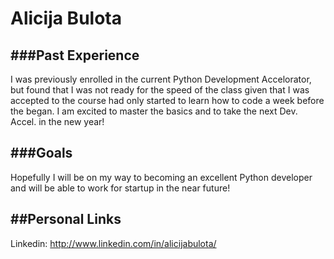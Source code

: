 Alicija Bulota
==============

###Past Experience
------------------
I was previously enrolled in the current Python Development 
Accelorator, but found that I was not ready for the speed of 
the class given that I was accepted to the course had only 
started to learn how to code a week before the began. I am 
excited to master the basics and to take the next Dev. 
Accel. in the new year!

###Goals 
--------
Hopefully I will be on my way to becoming an excellent Python
developer and will be able to work for startup in the near future!

##Personal Links
----------------
Linkedin: http://www.linkedin.com/in/alicijabulota/
